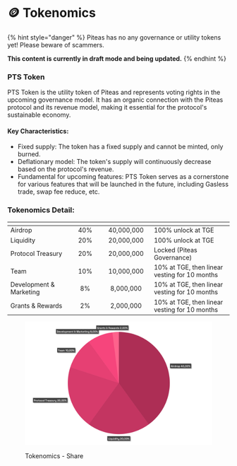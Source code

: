 # 🪙 Tokenomics

{% hint style="danger" %}
Piteas has no any governance or utility tokens yet! Please beware of scammers.

**This content is currently in draft mode and being updated.**
{% endhint %}

### **PTS Token**

PTS Token is the utility token of Piteas and represents voting rights in the upcoming governance model. It has an organic connection with the Piteas protocol and its revenue model, making it essential for the protocol's sustainable economy.

#### **Key Characteristics:**

* Fixed supply: The token has a fixed supply and cannot be minted, only burned.
* Deflationary model: The token's supply will continuously decrease based on the protocol's revenue.
* Fundamental for upcoming features: PTS Token serves as a cornerstone for various features that will be launched in the future, including Gasless trade, swap fee reduce, etc.



### **Tokenomics Detail:**

<table data-header-hidden data-full-width="true"><thead><tr><th width="259"></th><th width="151" align="center"></th><th width="162" align="center"></th><th width="435"></th></tr></thead><tbody><tr><td>Airdrop</td><td align="center">40%</td><td align="center">40,000,000</td><td>100% unlock at TGE</td></tr><tr><td>Liquidity</td><td align="center">20%</td><td align="center">20,000,000</td><td>100% unlock at TGE</td></tr><tr><td>Protocol Treasury</td><td align="center">20%</td><td align="center">20,000,000</td><td>Locked (Piteas Governance)</td></tr><tr><td>Team</td><td align="center">10%</td><td align="center">10,000,000</td><td>10% at TGE, then linear vesting for 10 months</td></tr><tr><td>Development &#x26; Marketing</td><td align="center">8%</td><td align="center">8,000,000</td><td>10% at TGE, then linear vesting for 10 months</td></tr><tr><td>Grants &#x26; Rewards</td><td align="center">2%</td><td align="center">2,000,000</td><td>10% at TGE, then linear vesting for 10 months</td></tr></tbody></table>



<figure><img src="../.gitbook/assets/PIT-Tokenomics-Sheet.png" alt=""><figcaption><p>Tokenomics - Share</p></figcaption></figure>

